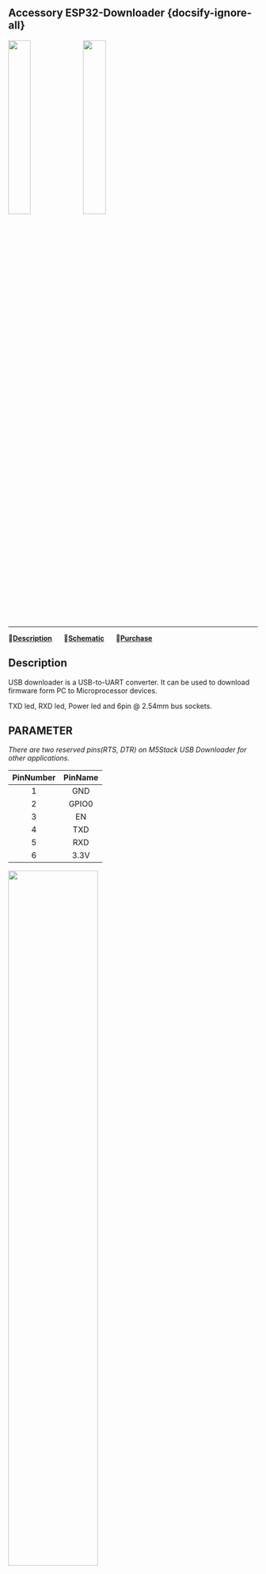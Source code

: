## Accessory ESP32-Downloader {docsify-ignore-all}

<img src="assets/img/product_pics/tool/usb_downloader_01.png" width="30%" height="30%"><img src="assets/img/product_pics/tool/usb_downloader_02.png" width="30%" height="30%">

***

:memo:**[Description](#Description)**&nbsp;&nbsp;&nbsp;&nbsp;&nbsp;&nbsp;:electric_plug:**[Schematic](#Schematic)**&nbsp;&nbsp;&nbsp;&nbsp;&nbsp;&nbsp;🛒**[Purchase](https://www.aliexpress.com/store/product/M5Stack-USB-TTL-UART-Serial-Adapter-Micro-controller-6PIN-Auto-Downloader-Type-C-USB/3226069_32874729163.html?spm=2114.12010615.8148356.2.26cd9d03ZAclOY)**

## Description

USB downloader is a USB-to-UART converter. It can be used to download firmware form PC to Microprocessor devices.


TXD led, RXD led, Power led and 6pin @ 2.54mm bus sockets.

## PARAMETER

*There are two reserved pins(RTS, DTR) on M5Stack USB Downloader for other applications.*

|       PinNumber       |          PinName          |
| :-------------------: |:------------------------: |
|           1           |           GND             |
|           2           |           GPIO0           |
|           3           |           EN              |
|           4           |           TXD             |
|           5           |           RXD             |
|           6           |           3.3V            |

<img src="assets/img/product_pics/tool/usb_downloader_03.png"  width="60%" height="60%">

**Usage:**

<img src="assets/img/product_pics/tool/usb_downloader_04.png">

## product Feature
- USB typeC-to-Uart

## Include

- 1x M5Stack USB Downloader

## Related Link

- [UserGuide](https://github.com/watson8544/M5Stack-UserGuide/blob/master/TOOLS_DOCS/M5Stack-USB-Downloader-UserGuide.md)

## Schematic

<img src="assets/img/product_pics/tool/usb_downloader_sch.png">

<!-- <figure>
    <img src="assets/img/product_pics/unit/M5GO_Unit_moisture.jpg" height="50" width="49">
</figure> -->
